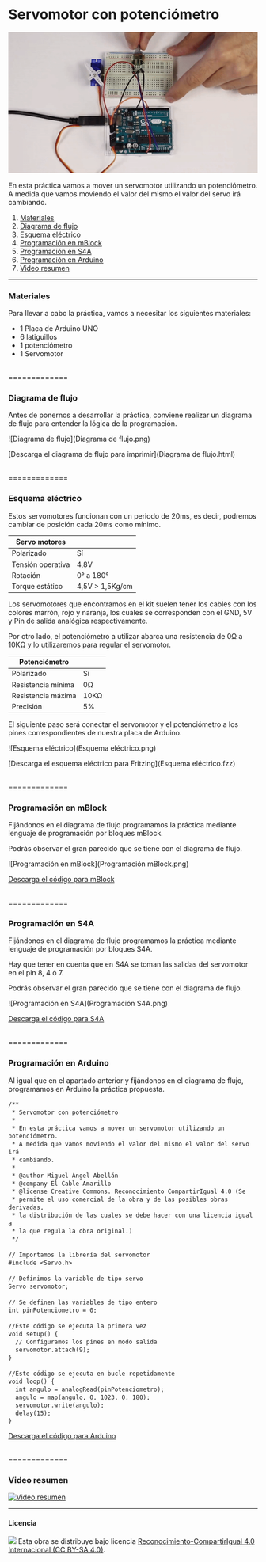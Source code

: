 # Servomotor con potenciómetro

![Animación](Animación.gif)

En esta práctica vamos a mover un servomotor utilizando un potenciómetro. A medida que vamos moviendo el valor del mismo el valor del servo irá cambiando.

1.	[Materiales](#materiales)
2.	[Diagrama de flujo](#diagrama-de-flujo)
3.	[Esquema eléctrico](#esquema-eléctrico)
4.	[Programación en mBlock](#programación-en-mblock)
5.	[Programación en S4A](#programación-en-s4a)
6.	[Programación en Arduino](#programación-en-arduino)
7.  [Video resumen](#video-resumen)



***



### Materiales

Para llevar a cabo la práctica, vamos a necesitar los siguientes materiales:
- 1 Placa de Arduino UNO
- 6 latiguillos
- 1 potenciómetro
- 1 Servomotor



<br />
=============
<br />



### Diagrama de flujo

Antes de ponernos a desarrollar la práctica, conviene realizar un diagrama de flujo para entender la lógica de la programación.

![Diagrama de flujo](Diagrama de flujo.png)

[Descarga el diagrama de flujo para imprimir](Diagrama de flujo.html)



<br />
=============
<br />



### Esquema eléctrico

Estos servomotores funcionan con un periodo de 20ms, es decir, podremos cambiar de posición cada 20ms como mínimo.

| Servo motores      |                  |
| ------------------ | ---------------- |
| Polarizado         | Sí               |
| Tensión operativa  | 4,8V             |
| Rotación           | 0° a 180°        |
| Torque estático    | 4,5V > 1,5Kg/cm  |

Los servomotores que encontramos en el kit suelen tener los cables con los colores marrón, rojo y naranja, los cuales se corresponden con el GND, 5V y Pin de salida analógica respectivamente.

Por otro lado, el potenciómetro a utilizar abarca una resistencia de 0Ω a 10KΩ y lo utilizaremos para regular el servomotor.

| Potenciómetro      |       |
| ------------------ | ----- |
| Polarizado         | Sí    |
| Resistencia mínima | 0Ω    |
| Resistencia máxima | 10KΩ  |
| Precisión          | 5%    |

El siguiente paso será conectar el servomotor y el potenciómetro a los pines correspondientes de nuestra placa de Arduino.

![Esquema eléctrico](Esquema eléctrico.png)

[Descarga el esquema eléctrico para Fritzing](Esquema eléctrico.fzz)



<br />
=============
<br />



### Programación en mBlock

Fijándonos en el diagrama de flujo programamos la práctica mediante lenguaje de programación por bloques mBlock. 

Podrás observar el gran parecido que se tiene con el diagrama de flujo.

![Programación en mBlock](Programación mBlock.png)

[Descarga el código para mBlock](mBlock.sb2)



<br />
=============
<br />



### Programación en S4A

Fijándonos en el diagrama de flujo programamos la práctica mediante lenguaje de programación por bloques S4A. 

Hay que tener en cuenta que en S4A se toman las salidas del servomotor en el pin 8, 4 ó 7.

Podrás observar el gran parecido que se tiene con el diagrama de flujo.

![Programación en S4A](Programación S4A.png)

[Descarga el código para S4A](S4A.sb)



<br />
=============
<br />



### Programación en Arduino

Al igual que en el apartado anterior y fijándonos en el diagrama de flujo, programamos en Arduino la práctica propuesta.

```
/**
 * Servomotor con potenciómetro
 * 
 * En esta práctica vamos a mover un servomotor utilizando un potenciómetro.
 * A medida que vamos moviendo el valor del mismo el valor del servo irá
 * cambiando.
 * 
 * @author Miguel Ángel Abellán
 * @company El Cable Amarillo
 * @license Creative Commons. Reconocimiento CompartirIgual 4.0 (Se 
 * permite el uso comercial de la obra y de las posibles obras derivadas, 
 * la distribución de las cuales se debe hacer con una licencia igual a 
 * la que regula la obra original.)
 */

// Importamos la librería del servomotor
#include <Servo.h>

// Definimos la variable de tipo servo
Servo servomotor;

// Se definen las variables de tipo entero
int pinPotenciometro = 0;

//Este código se ejecuta la primera vez
void setup() {
  // Configuramos los pines en modo salida
  servomotor.attach(9);
}

//Este código se ejecuta en bucle repetidamente
void loop() {
  int angulo = analogRead(pinPotenciometro);
  angulo = map(angulo, 0, 1023, 0, 180);
  servomotor.write(angulo);
  delay(15);
}

```

[Descarga el código para Arduino](Arduino/Arduino.ino)



<br />
=============
<br />



### Video resumen

[![Video resumen](https://i.ytimg.com/vi_webp/iSlob8RCAVE/maxresdefault.webp)](https://youtu.be/iSlob8RCAVE)



***



#### Licencia

<img src="http://i.creativecommons.org/l/by-sa/4.0/88x31.png" /> Esta obra se distribuye bajo licencia [Reconocimiento-CompartirIgual 4.0 Internacional (CC BY-SA 4.0)](https://creativecommons.org/licenses/by-sa/4.0/deed.es_ES).
